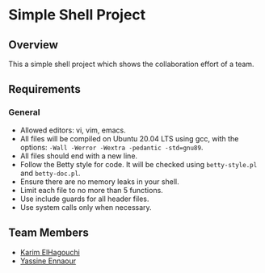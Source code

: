 # Simple Shell Project

## Overview
This a simple shell project which shows the collaboration effort of a team.

## Requirements

### General
- Allowed editors: vi, vim, emacs.
- All files will be compiled on Ubuntu 20.04 LTS using gcc, with the options: `-Wall -Werror -Wextra -pedantic -std=gnu89`.
- All files should end with a new line.
- Follow the Betty style for code. It will be checked using `betty-style.pl` and `betty-doc.pl`.
- Ensure there are no memory leaks in your shell.
- Limit each file to no more than 5 functions.
- Use include guards for all header files.
- Use system calls only when necessary.


## Team Members

- [Karim ElHagouchi](https://github.com/hagouchikarim)
- [Yassine Ennaour](https://github.com/yas19sin)
